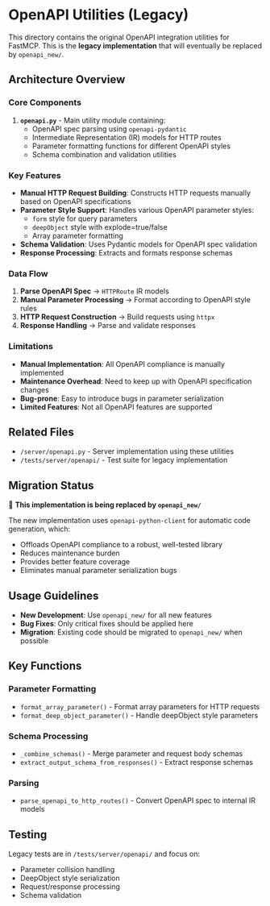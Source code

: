 # OpenAPI Utilities (Legacy)

This directory contains the original OpenAPI integration utilities for FastMCP. This is the **legacy implementation** that will eventually be replaced by `openapi_new/`.

## Architecture Overview

### Core Components

1. **`openapi.py`** - Main utility module containing:
   - OpenAPI spec parsing using `openapi-pydantic`
   - Intermediate Representation (IR) models for HTTP routes
   - Parameter formatting functions for different OpenAPI styles
   - Schema combination and validation utilities

### Key Features

- **Manual HTTP Request Building**: Constructs HTTP requests manually based on OpenAPI specifications
- **Parameter Style Support**: Handles various OpenAPI parameter styles:
  - `form` style for query parameters
  - `deepObject` style with explode=true/false
  - Array parameter formatting
- **Schema Validation**: Uses Pydantic models for OpenAPI spec validation
- **Response Processing**: Extracts and formats response schemas

### Data Flow

1. **Parse OpenAPI Spec** → `HTTPRoute` IR models
2. **Manual Parameter Processing** → Format according to OpenAPI style rules
3. **HTTP Request Construction** → Build requests using `httpx`
4. **Response Handling** → Parse and validate responses

### Limitations

- **Manual Implementation**: All OpenAPI compliance is manually implemented
- **Maintenance Overhead**: Need to keep up with OpenAPI specification changes
- **Bug-prone**: Easy to introduce bugs in parameter serialization
- **Limited Features**: Not all OpenAPI features are supported

## Related Files

- `/server/openapi.py` - Server implementation using these utilities
- `/tests/server/openapi/` - Test suite for legacy implementation

## Migration Status

🚨 **This implementation is being replaced by `openapi_new/`**

The new implementation uses `openapi-python-client` for automatic code generation, which:
- Offloads OpenAPI compliance to a robust, well-tested library
- Reduces maintenance burden
- Provides better feature coverage
- Eliminates manual parameter serialization bugs

## Usage Guidelines

- **New Development**: Use `openapi_new/` for all new features
- **Bug Fixes**: Only critical fixes should be applied here
- **Migration**: Existing code should be migrated to `openapi_new/` when possible

## Key Functions

### Parameter Formatting
- `format_array_parameter()` - Format array parameters for HTTP requests
- `format_deep_object_parameter()` - Handle deepObject style parameters

### Schema Processing  
- `_combine_schemas()` - Merge parameter and request body schemas
- `extract_output_schema_from_responses()` - Extract response schemas

### Parsing
- `parse_openapi_to_http_routes()` - Convert OpenAPI spec to internal IR models

## Testing

Legacy tests are in `/tests/server/openapi/` and focus on:
- Parameter collision handling
- DeepObject style serialization
- Request/response processing
- Schema validation